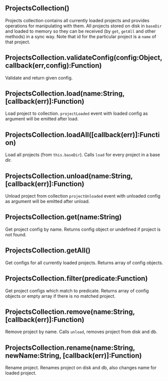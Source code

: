 
## ProjectsCollection()

  Projects collection contains all currently loaded projects and provides
  operations for manipulating with them.
  All projects stored on disk in `baseDir` and loaded to memory so
  they can be received (by `get`, `getAll` and other methods) in a sync way.
  Note that id for the particular project is a `name` of that project.

## ProjectsCollection.validateConfig(config:Object, callback(err,config):Function)

  Validate and return given config.

## ProjectsCollection.load(name:String, [callback(err)]:Function)

  Load project to collection.
  `projectLoaded` event with loaded config as argument will be emitted after
  load.

## ProjectsCollection.loadAll([callback(err)]:Function)

  Load all projects (from `this.baseDir`).
  Calls `load` for every project in a base dir.

## ProjectsCollection.unload(name:String, [callback(err)]:Function)

  Unload project from collection
  `projectUnloaded` event with unloaded config as argument will be emitted
  after unload.

## ProjectsCollection.get(name:String)

  Get project config by name.
  Returns config object or undefined if project is not found.

## ProjectsCollection.getAll()

  Get configs for all currently loaded projects.
  Returns array of config objects.

## ProjectsCollection.filter(predicate:Function)

  Get project configs which match to predicate.
  Returns array of config objects or empty array if there is no matched
  project.

## ProjectsCollection.remove(name:String, [callback(err)]:Function)

  Remove project by name.
  Calls `unload`, removes project from disk and db.

## ProjectsCollection.rename(name:String, newName:String, [callback(err)]:Function)

  Rename project.
  Renames project on disk and db, also changes name for loaded project.
